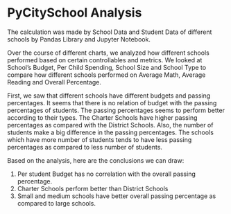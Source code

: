 # PyCitySchool Analysis

The calculation was made by School Data and Student Data of different schools by Pandas Library and Jupyter Notebook.

Over the course of different charts, we analyzed how different schools performed based on certain controllables and metrics. We looked at School’s Budget, Per Child Spending, School Size and School Type to compare how different schools performed on Average Math, Average Reading and Overall Percentage.

First, we saw that different schools have different budgets and passing percentages. It seems that there is no relation of budget with the passing percentages of students. The passing percentages seems to perform better according to their types. The Charter Schools have higher passing percentages as compared with the District Schools. Also, the number of students make a big difference in the passing percentages. The schools which have more number of students tends to have less passing percentages as compared to less number of students.

Based on the analysis, here are the conclusions we can draw:
1. Per student Budget has no correlation with the overall passing percentage.
2. Charter Schools perform better than District Schools
3. Small and medium schools have better overall passing percentage as compared to large schools.
